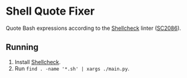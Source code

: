 # Shell Quote Fixer

Quote Bash expressions according to the
[Shellcheck](https://github.com/koalaman/shellcheck) linter
([SC2086](https://github.com/koalaman/shellcheck/wiki/SC2086)).

## Running

1. Install [Shellcheck](https://github.com/koalaman/shellcheck#installing).
1. Run `find . -name '*.sh' | xargs ./main.py`.
